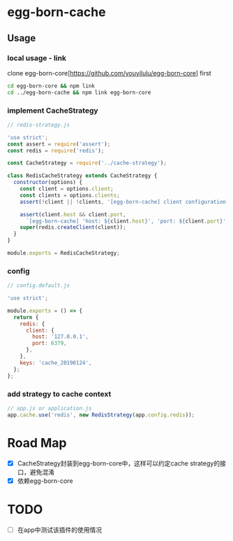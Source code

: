 # egg-born-cache

## Usage

### local usage - link
clone egg-born-core[https://github.com/youyilulu/egg-born-core] first

```bash
cd egg-born-core && npm link
cd ../egg-born-cache && npm link egg-born-core
```

### implement CacheStrategy
```js
// redis-strategy.js

'use strict';
const assert = require('assert');
const redis = require('redis');

const CacheStrategy = require('../cache-strategy');

class RedisCacheStrategy extends CacheStrategy {
  constructor(options) {
    const client = options.client;
    const clients = options.clients;
    assert(!client || !clients, '[egg-born-cache] client configuration missing, require either client or clients');

    assert(client.host && client.port,
      `[egg-born-cache] 'host: ${client.host}', 'port: ${client.port}' are required on config.redis`);
    super(redis.createClient(client));
  }
}

module.exports = RedisCacheStrategy;

```

### config
```js
// config.default.js

'use strict';

module.exports = () => {
  return {
    redis: {
      client: {
        host: '127.0.0.1',
        port: 6379,
      },
    },
    keys: 'cache_20190124',
  };
};

```

### add strategy to cache context
```js
// app.js or application.js
app.cache.use('redis', new RedisStrategy(app.config.redis));

```

# Road Map

- [x] CacheStrategy封装到egg-born-core中，这样可以约定cache strategy的接口，避免混淆
- [x] 依赖egg-born-core

# TODO
- [ ] 在app中测试该插件的使用情况